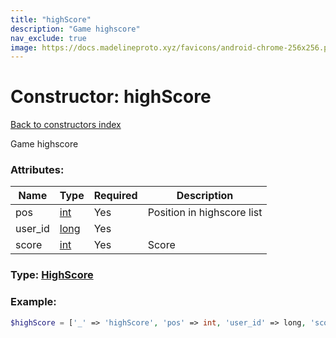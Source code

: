 ```yaml
---
title: "highScore"
description: "Game highscore"
nav_exclude: true
image: https://docs.madelineproto.xyz/favicons/android-chrome-256x256.png
---
```

# Constructor: highScore  
[Back to constructors index](/API_docs/constructors/index.md)



Game highscore

### Attributes:

| Name     |    Type       | Required | Description |
|----------|---------------|----------|-------------|
|pos|[int](/API_docs/types/int.md) | Yes|Position in highscore list|
|user\_id|[long](/API_docs/types/long.md) | Yes|
|score|[int](/API_docs/types/int.md) | Yes|Score|



### Type: [HighScore](/API_docs/types/HighScore.md)


### Example:

```php
$highScore = ['_' => 'highScore', 'pos' => int, 'user_id' => long, 'score' => int];
```  
